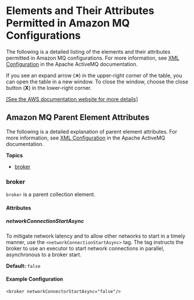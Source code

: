 # Elements and Their Attributes Permitted in Amazon MQ Configurations<a name="permitted-attributes"></a>

The following is a detailed listing of the elements and their attributes permitted in Amazon MQ configurations\. For more information, see [XML Configuration](http://activemq.apache.org/xml-configuration.html) in the Apache ActiveMQ documentation\.

If you see an expand arrow \(**↗**\) in the upper\-right corner of the table, you can open the table in a new window\. To close the window, choose the close button \(**X**\) in the lower\-right corner\.

[\[See the AWS documentation website for more details\]](http://docs.aws.amazon.com/amazon-mq/latest/developer-guide/permitted-attributes.html)

## Amazon MQ Parent Element Attributes<a name="parent-element-details"></a>

The following is a detailed explanation of parent element attributes\. For more information, see [XML Configuration](http://activemq.apache.org/xml-configuration.html) in the Apache ActiveMQ documentation\.

**Topics**
+ [broker](#broker-element)

### broker<a name="broker-element"></a>

`broker` is a parent collection element\. 

#### Attributes<a name="broker-attributes"></a>

##### networkConnectionStartAsync<a name="networkConnectionStartAsync"></a>

To mitigate network latency and to allow other networks to start in a timely manner, use the `<networkConnectionStartAsync>` tag\. The tag instructs the broker to use an executor to start network connections in parallel, asynchronous to a broker start\.

**Default:** `false`

#### Example Configuration<a name="networkConnectorStartAsync"></a>

```
<broker networkConnectorStartAsync="false"/>
```